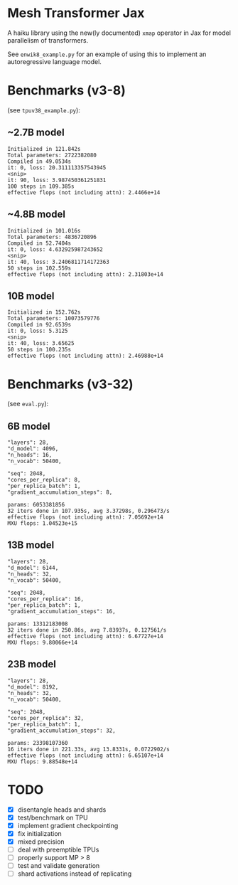 # Mesh Transformer Jax

A haiku library using the new(ly documented) `xmap` operator in Jax for model parallelism of transformers.

See `enwik8_example.py` for an example of using this to implement an autoregressive language model.

# Benchmarks (v3-8)

(see `tpuv38_example.py`):

## ~2.7B model
```
Initialized in 121.842s
Total parameters: 2722382080
Compiled in 49.0534s
it: 0, loss: 20.311113357543945
<snip>
it: 90, loss: 3.987450361251831
100 steps in 109.385s
effective flops (not including attn): 2.4466e+14
```

## ~4.8B model
```
Initialized in 101.016s
Total parameters: 4836720896
Compiled in 52.7404s
it: 0, loss: 4.632925987243652
<snip>
it: 40, loss: 3.2406811714172363
50 steps in 102.559s
effective flops (not including attn): 2.31803e+14
```

## 10B model
```
Initialized in 152.762s
Total parameters: 10073579776
Compiled in 92.6539s
it: 0, loss: 5.3125
<snip>
it: 40, loss: 3.65625
50 steps in 100.235s
effective flops (not including attn): 2.46988e+14
```

# Benchmarks (v3-32)

(see `eval.py`):

## 6B model
```
"layers": 28,
"d_model": 4096,
"n_heads": 16,
"n_vocab": 50400,

"seq": 2048,
"cores_per_replica": 8,
"per_replica_batch": 1,
"gradient_accumulation_steps": 8,

params: 6053381856
32 iters done in 107.935s, avg 3.37298s, 0.296473/s
effective flops (not including attn): 7.05692e+14
MXU flops: 1.04523e+15
```

## 13B model
```
"layers": 28,
"d_model": 6144,
"n_heads": 32,
"n_vocab": 50400,

"seq": 2048,
"cores_per_replica": 16,
"per_replica_batch": 1,
"gradient_accumulation_steps": 16,

params: 13312183008
32 iters done in 250.86s, avg 7.83937s, 0.127561/s
effective flops (not including attn): 6.67727e+14
MXU flops: 9.80066e+14
```

## 23B model
```
"layers": 28,
"d_model": 8192,
"n_heads": 32,
"n_vocab": 50400,

"seq": 2048,
"cores_per_replica": 32,
"per_replica_batch": 1,
"gradient_accumulation_steps": 32,

params: 23398107360
16 iters done in 221.33s, avg 13.8331s, 0.0722902/s
effective flops (not including attn): 6.65107e+14
MXU flops: 9.88548e+14
```

# TODO
- [x] disentangle heads and shards
- [x] test/benchmark on TPU
- [x] implement gradient checkpointing
- [x] fix initialization
- [x] mixed precision
- [ ] deal with preemptible TPUs
- [ ] properly support MP > 8
- [ ] test and validate generation 
- [ ] shard activations instead of replicating